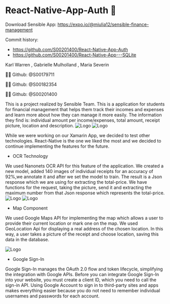 # React-Native-App-Auth :wave:
Download Sensible App: https://expo.io/@miulia12/sensible-finance-management

Commit history: 
 * https://github.com/S00201400/React-Native-App-Auth
 * https://github.com/S00201400/React-Native-App---SQLite
 
Karl Warren   , Gabrielle Mulholland  , Maria Severin


 :man_technologist: Github: @S00179711
 
:woman_technologist: Github: @S00182354 
 
:woman_technologist: Github: @S00201400
 
This is a project realized by Sensible Team. This is a application for students for financial management that helps them track their incomes and expenses and learn more about how they can manage it more easily. The information they find is: individual amount per income/expenses, total amount, receipt picture, location and description.
![Logo](/assets/Capture5.jpeg)
![Logo](/assets/Capture4.jpeg)

While we were working on our Xamarin App, we decided to test other technologies. React-Native is the one we liked the most and we decided to continue implementing the features for the future.


* OCR Technology

We used Nanonets OCR API for this feature of the application. We created a new model, added 140 images of individual receipts for an accuracy of 92%,we annotate it and after we set the model to train. The result is a Json response which we are using for extracting the total-price. We have functions for the request, taking the picture, send it and extracting the maximum number from that Json response which represents the total-price.
![Logo](/assets/Capture1.JPG)
![Logo](/assets/Capture3.JPG)

* Map Component

We used Google Maps API for implementing the map which allows a user to provide their current location or mark one on the map. We used GeoLocation Api for displaying a real address of the chosen location. In this way, a user takes a picture of the receipt and choose location, saving this data in the database.


![Logo](/assets/Capture6.jpeg)



* Google Sign-In

Google Sign-In manages the OAuth 2.0 flow and token lifecycle, simplifying the integration with Google APIs. Before you can integrate Google Sign-In into your website, you must create a client ID, which you need to call the sign-in API.
Using Google Account to sign in to third-party sites and apps makes everything easier because you do not need to remember individual usernames and passwords for each account.




